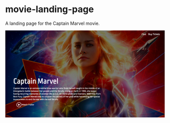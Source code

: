 # movie-landing-page

A landing page for the Captain Marvel movie.

![Marvel Landing Page Screen Shot](marvel-landing-page.png)
